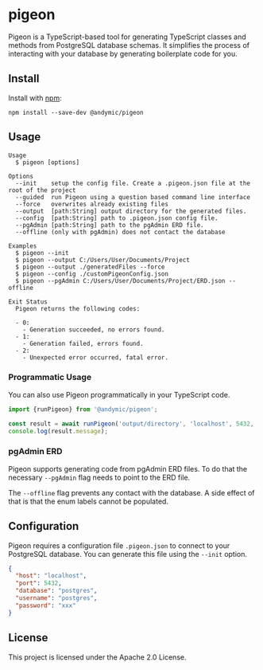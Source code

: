 # pigeon

Pigeon is a TypeScript-based tool for generating TypeScript classes and methods from PostgreSQL database schemas. It
simplifies the process of interacting with your database by generating boilerplate code for you.

## Install

Install with [npm](https://www.npmjs.com):

    npm install --save-dev @andymic/pigeon

## Usage

    Usage
      $ pigeon [options]
 
    Options
      --init    setup the config file. Create a .pigeon.json file at the root of the project
      --guided  run Pigeon using a question based command line interface
      --force   overwrites already existing files
      --output  [path:String] output directory for the generated files.
      --config  [path:String] path to .pigeon.json config file.
      --pgAdmin [path:String] path to the pgAdmin ERD file.
      --offline (only with pgAdmin) does not contact the database
 
    Examples
      $ pigeon --init
      $ pigeon --output C:/Users/User/Documents/Project
      $ pigeon --output ./generatedFiles --force
      $ pigeon --config ./customPigeonConfig.json
      $ pigeon --pgAdmin C:/Users/User/Documents/Project/ERD.json --offline
      
    Exit Status
      Pigeon returns the following codes:
    
      - 0: 
        - Generation succeeded, no errors found. 
      - 1: 
        - Generation failed, errors found.
      - 2: 
        - Unexpected error occurred, fatal error.

### Programmatic Usage

You can also use Pigeon programmatically in your TypeScript code.

```typescript
import {runPigeon} from '@andymic/pigeon';

const result = await runPigeon('output/directory', 'localhost', 5432, 'database', 'username', 'password');
console.log(result.message);
```

### pgAdmin ERD

Pigeon supports generating code from pgAdmin ERD files. To do that the necessary `--pgAdmin` flag needs to point to the
ERD file.

The `--offline` flag prevents any contact with the database. A side effect of that is that the enum labels cannot be
populated.

## Configuration

Pigeon requires a configuration file `.pigeon.json` to connect to your PostgreSQL database. You can generate this file
using the `--init` option.

```json
{
  "host": "localhost",
  "port": 5432,
  "database": "postgres",
  "username": "postgres",
  "password": "xxx"
}
```

## License

This project is licensed under the Apache 2.0 License.